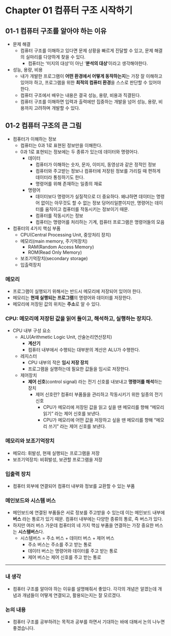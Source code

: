 # **Chapter 01 컴퓨터 구조 시작하기**

## 01-1 컴퓨터 구조를 알아야 하는 이유

- 문제 해결
    - 컴퓨터 구조를 이해하고 있다면 문제 상황을 빠르게 진달할 수 있고, 문제 해결의 실마리를 다양하게 찾을 수 있다.
        - 컴퓨터는 ‘미지의 대상’이 아닌 ‘**분석의 대상**’이라고 생각해야한다.
- 성능, 용량, 비용
    - 내가 개발한 프로그램이 **어떤 환경에서 어떻게 동작하는지**는 가장 잘 이해하고 있어야 하고, 프로그램을 위한 **최적의 컴퓨터 환경**을 스스로 판단할 수 있어야 한다.
    - 컴퓨터 구조에서 배우는 내용은 결국 성능, 용량, 비용과 직결된다.
    - 컴퓨터 구조를 이해하면 입력과 출력에만 집중하는 개발을 넘어 성능, 용량, 비용까지 고려하며 개발할 수 있다.

## 01-2 컴퓨터 구조의 큰 그림

- 컴퓨터가 이해하는 정보
    - 컴퓨터는 0과 1로 표현된 정보만을 이해한다.
    - 0과 1로 표현되는 정보에는 두 종류가 있는데 데이터와 명령어다.
        - 데이터
            - 컴퓨터가 이해하는 숫자, 문자, 이미지, 동영상과 같은 정적인 정보
            - 컴퓨터와 주고받는 정보나 컴퓨터에 저장된 정보를 가리킬 때 편하게 데이터라 통칭하기도 한다.
            - 명령어를 위해 존재하는 일종의 재료
        - 명령어
            - 데이터보다 명령어가 실질적으로 더 중요하다. 왜냐하면 데이터는 명령어 없이는 아무것도 할 수 없는 정보 덩어리일뿐이지만, 명령어는 데이터를 움직이고 컴퓨터를 작동시키는 정보이기 때문.
            - 컴퓨터를 작동시키는 정보
            - 컴퓨터는 명령어를 처리하는 기계, 컴퓨터 프로그램은 명령어들의 모음
- 컴퓨터의 4가지 핵심 부품
    - CPU(Central Processing Unit, 중앙처리 장치)
    - 메모리(main memory, 주기억장치)
        - RAM(Random Access Memory)
        - ROM(Read Only Memory)
    - 보조기억장치(secondary storage)
    - 입출력장치

### 메모리

- 프로그램이 실행되기 위해서는 반드시 메모리에 저장되어 있어야 한다.
- 메모리는 **현재 실행되는 프로그램**의 명령어와 데이터를 저장한다.
- 메모리에 저장된 값의 위치는 **주소**로 알 수 있다.

### CPU: 메모리에 저장된 값을 읽어 들이고, 해석하고, 실행하는 장치다.

- CPU 내부 구성 요소
    - ALU(Arithmetic Logic Unit, 산술논리연산장치)
        - **계산기**
        - 컴퓨터 내부에서 수행되는 대부분의 계산은 ALU가 수행한다.
    - 레지스터
        - CPU 내부의 작은 **임시 저장 장치**
        - 프로그램을 실행하는데 필요한 값들을 임시로 저장한다.
    - 제어장치
        - **제어 신호**(control signal) 라는 전기 신호를 내보내고 **명령어를 해석**하는 장치
            - 제어 신호란? 컴퓨터 부품들을 관리하고 작동시키기 위한 일종의 전기 신호
                - CPU가 메모리에 저장된 값을 읽고 싶을 땐 메모리를 향해 “메모리 읽기” 라는 제어 신호를 보낸다.
                - CPU가 메모리에 어떤 값을 저장하고 싶을 땐 메모리를 향해 “메모리 쓰기” 라는 제어 신호를 보낸다.

### 메모리와 보조기억장치

- 메모리: 휘발성, 현재 실행되는 프로그램을 저장
- 보조기억장치: 비휘발성, 보관할 프로그램을 저장

### 입출력 장치

- 컴퓨터 외부에 연결되어 컴퓨터 내부와 정보를 교환할 수 있는 부품

### 메인보드와 시스템 버스

- 메인보드에 연결된 부품들은 서로 정보를 주고받을 수 있는데 이는 메인보드 내부에 **버스** 라는 통로가 있기 때문. 컴퓨터 내부에는 다양한 종류의 통로, 즉 버스가 있다.
- 하지만 여러 버스 가운데 컴퓨터의 네 가지 핵심 부품을 연결하는 가장 중요한 버스는 **시스템버스**다.
    - 시스템버스 = 주소 버스 + 데이터 버스 + 제어 버스
        - 주소 버스는 주소를 주고 받는 통로
        - 데이터 버스는 명령어와 데이터를 주고 받는 통로
        - 제어 버스는 제어 신호를 주고 받는 통로


---

### 내 생각
- 컴퓨터 구조를 알아야 하는 이유를 설명해줘서 좋았다. 각각의 개념은 알겠는데 개념과 개념들이 어떻게 연결되고, 활용되는지는 잘 모르겠다. 

### 논의 내용
- 컴퓨터 구조를 공부하려는 목적과 공부를 하면서 기대하는 바에 대해서 논의 나누면 좋겠습니다. 